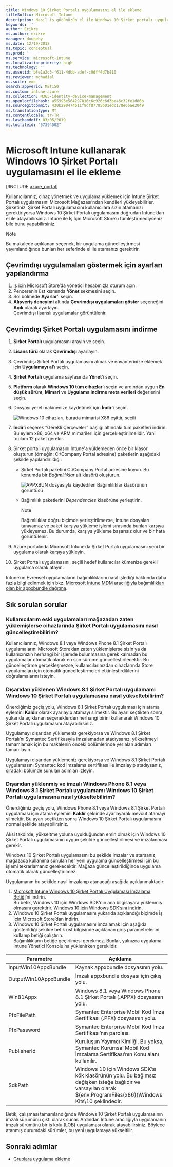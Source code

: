 ```yaml
---
title: Windows 10 Şirket Portalı uygulamasını el ile ekleme
titleSuffix: Microsoft Intune
description: Nasıl iş gücünüzün el ile Windows 10 Şirket portalı uygulamasını Bilgisayarlarını için Microsoft Store eklemeyi öğrenin.
keywords: ''
author: Erikre
ms.author: erikre
manager: dougeby
ms.date: 12/19/2018
ms.topic: conceptual
ms.prod: ''
ms.service: microsoft-intune
ms.localizationpriority: high
ms.technology: ''
ms.assetid: bfe1a2d3-f611-4dbb-adef-c0dff4d7b810
ms.reviewer: mghadial
ms.suite: ems
search.appverid: MET150
ms.custom: intune-azure
ms.collection: M365-identity-device-management
ms.openlocfilehash: a55993e564297016c6c926c6d3be46c32fe1d86b
ms.sourcegitcommit: 430b290474b11f9df87785b01edc178e6bae2049
ms.translationtype: MT
ms.contentlocale: tr-TR
ms.lasthandoff: 03/05/2019
ms.locfileid: "57394502"
---
```

# <a name="manually-add-the-windows-10-company-portal-app-by-using-microsoft-intune"></a>Microsoft Intune kullanarak Windows 10 Şirket Portalı uygulamasını el ile ekleme

[!INCLUDE [azure_portal](./includes/azure_portal.md)]

Kullanıcılarınız, cihaz yönetmek ve uygulama yüklemek için Intune Şirket Portalı uygulamasını Microsoft Mağazası’ndan kendileri yükleyebilirler. Şirketiniz, Şirket Portalı uygulamasını kullanıcılara sizin atamanızı gerektiriyorsa Windows 10 Şirket Portalı uygulamasını doğrudan Intune’dan el ile atayabilirsiniz. Intune ile İş İçin Microsoft Store’u tümleştirmediyseniz bile bunu yapabilirsiniz.

 > [!NOTE]
 > Bu makalede açıklanan seçenek, bir uygulama güncelleştirmesi yayımlandığında bunları her seferinde el ile atamanızı gerektirir.

## <a name="configure-settings-to-show-offline-apps"></a>Çevrimdışı uygulamaları göstermek için ayarları yapılandırma
1. [İş için Microsoft Store](https://www.microsoft.com/business-store)’da yönetici hesabınızla oturum açın.
2. Pencerenin üst kısmında **Yönet** sekmesini seçin.
3. Sol bölmede **Ayarlar**’ı seçin.
4. **Alışveriş deneyimi** altında **Çevrimdışı uygulamaları göster** seçeneğini **Açık** olarak ayarlayın.  
    Çevrimdışı lisanslı uygulamalar görüntülenir.

## <a name="download-the-offline-company-portal-app"></a>Çevrimdışı Şirket Portalı uygulamasını indirme
1. **Şirket Portalı** uygulamasını arayın ve seçin.
2. **Lisans türü** olarak **Çevrimdışı** ayarlayın.
3. Çevrimdışı Şirket Portalı uygulamasını almak ve envanterinize eklemek için **Uygulamayı al**’ı seçin.
4. **Şirket Portalı** uygulama sayfasında **Yönet**’i seçin.
5. **Platform** olarak **Windows 10 tüm cihazlar**’ı seçin ve ardından uygun **En düşük sürüm**, **Mimari** ve **Uygulama indirme meta verileri** değerlerini seçin. 
6. Dosyayı yerel makinenize kaydetmek için **İndir**’i seçin.

    ![Windows 10 cihazları, burada mimarisi X86 eşittir, seçili](./media/Win10CP-all-devices.png)

7. **İndir**’i seçerek “Gerekli Çerçeveler” başlığı altındaki tüm paketleri indirin.  
    Bu eylem x86, x64 ve ARM mimarileri için gerçekleştirilmelidir. Yani toplam 12 paket gerekir.
8. Şirket portalı uygulamasını Intune'a yüklemeden önce bir klasör oluşturun (örneğin: C:\Company Portal adresine) paketlerin aşağıdaki şekilde yapılandırıldığı:
   - Şirket Portalı paketini C:\Company Portal adresine koyun. Bu konumda bir *Bağımlılıklar* alt klasörü oluşturun.  

     ![APPXBUN dosyasıyla kaydedilen Bağımlılıklar klasörünün görüntüsü](./media/Win10CP-Dependencies-save.png)

   - Bağımlılık paketlerini *Dependencies* klasörüne yerleştirin. 

     > [!NOTE]
     > Bağımlılıklar doğru biçimde yerleştirilmezse, Intune dosyaları tanıyamaz ve paket karşıya yükleme işlemi sırasında bunları karşıya yükleyemez. Bu durumda, karşıya yükleme başarısız olur ve bir hata görüntülenir.

9. Azure portalında Microsoft Intune’da Şirket Portalı uygulamasını yeni bir uygulama olarak karşıya yükleyin. 
10. Şirket Portalı uygulamasını, seçili hedef kullanıcılar kümenize gerekli uygulama olarak atayın.  

Intune’un Evrensel uygulamaların bağımlılıklarını nasıl işlediği hakkında daha fazla bilgi edinmek için bkz. [Microsoft Intune MDM aracılığıyla bağımlılıkları olan bir appxbundle dağıtma](https://blogs.technet.microsoft.com/configmgrdogs/2016/11/30/deploying-an-appxbundle-with-dependencies-via-microsoft-intune-mdm/).  

## <a name="frequently-asked-questions"></a>Sık sorulan sorular 
### <a name="how-do-i-update-the-company-portal-app-on-my-users-devices-if-they-have-already-installed-the-older-apps-from-the-store"></a>Kullanıcılarım eski uygulamaları mağazadan zaten yüklemişlerse cihazlarında Şirket Portalı uygulamasını nasıl güncelleştirebilirim?
Kullanıcılarınız, Windows 8.1 veya Windows Phone 8.1 Şirket Portalı uygulamalarını Microsoft Store’dan zaten yüklemişlerse sizin ya da kullanıcınızın herhangi bir işlemde bulunmasına gerek kalmadan bu uygulamalar otomatik olarak en son sürüme güncelleştirilecektir. Bu güncelleştirme gerçekleşmezse, kullanıcılarınızdan cihazlarında Store uygulamaları için otomatik güncelleştirmeleri etkinleştirdiklerini doğrulamalarını isteyin.   

### <a name="how-do-i-upgrade-my-sideloaded-windows-81-company-portal-app-to-the-windows-10-company-portal-app"></a>Dışarıdan yüklenen Windows 8.1 Şirket Portalı uygulamamı Windows 10 Şirket Portalı uygulamasına nasıl yükseltebilirim?
Önerdiğimiz geçiş yolu, Windows 8.1 Şirket Portalı uygulaması için atama eylemini **Kaldır** olarak ayarlayıp atamayı silmektir. Bu ayarı seçtikten sonra, yukarıda açıklanan seçeneklerden herhangi birini kullanarak Windows 10 Şirket Portalı uygulamasını atayabilirsiniz.  

Uygulamayı dışarıdan yüklemeniz gerekiyorsa ve Windows 8.1 Şirket Portalı’nı Symantec Sertifikasıyla imzalamadan atadıysanız, yükseltmeyi tamamlamak için bu makalenin önceki bölümlerinde yer alan adımları tamamlayın.

Uygulamayı dışarıdan yüklemeniz gerekiyorsa ve Windows 8.1 Şirket Portalı uygulamasını Symantec kod imzalama sertifikası ile imzalayıp atadıysanız, sıradaki bölümde sunulan adımları izleyin.

### <a name="how-do-i-upgrade-my-signed-and-sideloaded-windows-phone-81-company-portal-app-or-windows-81-company-portal-app-to-the-windows-10-company-portal-app"></a>Dışarıdan yüklenmiş ve imzalı Windows Phone 8.1 veya Windows 8.1 Şirket Portalı uygulamamı Windows 10 Şirket Portalı uygulamasına nasıl yükseltebilirim?
Önerdiğimiz geçiş yolu, Windows Phone 8.1 veya Windows 8.1 Şirket Portalı uygulaması için atama eylemini **Kaldır** şeklinde ayarlayarak mevcut atamayı silmektir. Bu ayarı seçtikten sonra Windows 10 Şirket Portalı uygulamasını normal şekilde atayabilirsiniz.  

Aksi takdirde, yükseltme yoluna uyulduğundan emin olmak için Windows 10 Şirket Portalı uygulamasının uygun şekilde güncelleştirilmesi ve imzalanması gerekir.  

Windows 10 Şirket Portalı uygulamasını bu şekilde imzalar ve atarsanız, mağazada kullanıma sunulan her yeni uygulama güncelleştirmesi için bu işlemi tekrarlamanız gerekecektir. Mağaza güncelleştirildiğinde uygulama otomatik olarak güncelleştirilmez.  

Uygulamanın bu şekilde nasıl imzalanıp atanacağı aşağıda açıklanmaktadır:

1. [Microsoft Intune Windows 10 Şirket Portalı Uygulaması İmzalama Betiği](https://aka.ms/win10cpscript)’ni indirin.  
    Bu betik, Windows 10 için Windows SDK’nın ana bilgisayara yüklenmiş olmasını gerektirir. [Windows 10 için Windows SDK’sını indirin](https://go.microsoft.com/fwlink/?LinkId=619296).
2. Windows 10 Şirket Portalı uygulamasını yukarıda açıklandığı biçimde İş İçin Microsoft Store’dan indirin.  
3. Windows 10 Şirket Portalı uygulamasını imzalamak için aşağıda gösterildiği şekilde betik üst bilgisinde açıklanan giriş parametrelerini kullanıp betiği çalıştırın.  
    Bağımlılıkların betiğe geçirilmesi gerekmez. Bunlar, yalnızca uygulama Intune Yönetici Konsolu’na yüklenirken gereklidir.

| Parametre |  Açıklama  |
|---|---|
| InputWin10AppxBundle  |  Kaynak appxbundle dosyasının yolu. |
| OutputWin10AppxBundle | İmzalı appxbundle dosyası için çıkış yolu. 
| Win81Appx  | Windows 8.1 veya Windows Phone 8.1 Şirket Portalı (.APPX) dosyasının yolu. |
| PfxFilePath  |  Symantec Enterprise Mobil Kod İmza Sertifikası (.PFX) dosyasının yolu.  |
| PfxPassword  | Symantec Enterprise Mobil Kod İmza Sertifikası’nın parolası. |
| PublisherId | Kuruluşun Yayımcı Kimliği. Bu yoksa, Symantec Kurumsal Mobil Kod İmzalama Sertifikası’nın Konu alanı kullanılır. |
| SdkPath | Windows 10 için Windows SDK’sı kök klasörünün yolu. Bu bağımsız değişken isteğe bağlıdır ve varsayılan olarak ${env:ProgramFiles(x86)}\Windows Kits\10 şeklindedir.  |

Betik, çalışması tamamlandığında Windows 10 Şirket Portalı uygulamasının imzalı sürümünü çıktı olarak sunar. Ardından Intune aracılığıyla uygulamanın imzalı sürümünü bir iş kolu (LOB) uygulaması olarak atayabilirsiniz. Böylece atanmış durumdaki sürümler, bu yeni uygulamaya yükseltilir.  

## <a name="next-steps"></a>Sonraki adımlar

- [Gruplara uygulama ekleme](apps-deploy.md)

